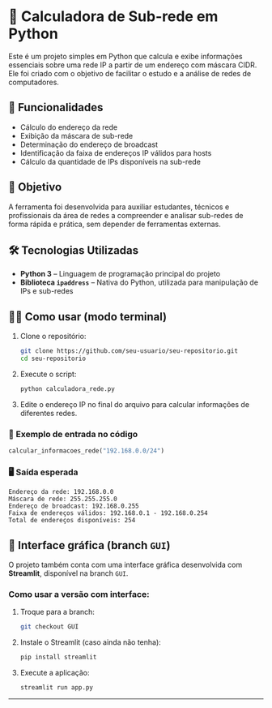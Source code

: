 # 🧮 Calculadora de Sub-rede em Python

Este é um projeto simples em Python que calcula e exibe informações essenciais sobre uma rede IP a partir de um endereço com máscara CIDR. Ele foi criado com o objetivo de facilitar o estudo e a análise de redes de computadores.

## 🚀 Funcionalidades

* Cálculo do endereço da rede
* Exibição da máscara de sub-rede
* Determinação do endereço de broadcast
* Identificação da faixa de endereços IP válidos para hosts
* Cálculo da quantidade de IPs disponíveis na sub-rede

## 🎯 Objetivo

A ferramenta foi desenvolvida para auxiliar estudantes, técnicos e profissionais da área de redes a compreender e analisar sub-redes de forma rápida e prática, sem depender de ferramentas externas.

## 🛠️ Tecnologias Utilizadas

* **Python 3** – Linguagem de programação principal do projeto
* **Biblioteca `ipaddress`** – Nativa do Python, utilizada para manipulação de IPs e sub-redes

## 🧑‍💻 Como usar (modo terminal)

1. Clone o repositório:

   ```bash
   git clone https://github.com/seu-usuario/seu-repositorio.git
   cd seu-repositorio
   ```

2. Execute o script:

   ```bash
   python calculadora_rede.py
   ```

3. Edite o endereço IP no final do arquivo para calcular informações de diferentes redes.

### 📌 Exemplo de entrada no código

```python
calcular_informacoes_rede("192.168.0.0/24")
```

### 🖥️ Saída esperada

```
Endereço da rede: 192.168.0.0
Máscara de rede: 255.255.255.0
Endereço de broadcast: 192.168.0.255
Faixa de endereços válidos: 192.168.0.1 - 192.168.0.254
Total de endereços disponíveis: 254
```

## 🧾 Interface gráfica (branch `GUI`)

O projeto também conta com uma interface gráfica desenvolvida com **Streamlit**, disponível na branch `GUI`.

### Como usar a versão com interface:

1. Troque para a branch:

   ```bash
   git checkout GUI
   ```

2. Instale o Streamlit (caso ainda não tenha):

   ```bash
   pip install streamlit
   ```

3. Execute a aplicação:

   ```bash
   streamlit run app.py
   ```

---
